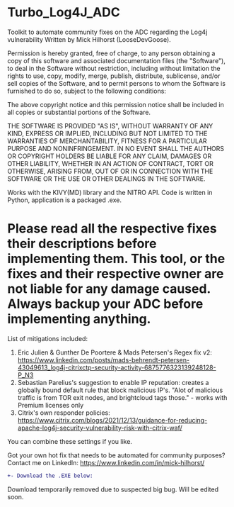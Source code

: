 # Turbo_Log4J_ADC
Toolkit to automate community fixes on the ADC regarding the Log4j vulnerability 
Written by Mick Hilhorst (LooseDevGoose).

Permission is hereby granted, free of charge, to any person obtaining a copy of this software and associated documentation files (the "Software"), to deal in the Software without restriction, including without limitation the rights to use, copy, modify, merge, publish, distribute, sublicense, and/or sell copies of the Software, and to permit persons to whom the Software is furnished to do so, subject to the following conditions:

The above copyright notice and this permission notice shall be included in all copies or substantial portions of the Software.

THE SOFTWARE IS PROVIDED "AS IS", WITHOUT WARRANTY OF ANY KIND, EXPRESS OR IMPLIED, INCLUDING BUT NOT LIMITED TO THE WARRANTIES OF MERCHANTABILITY, FITNESS FOR A PARTICULAR PURPOSE AND NONINFRINGEMENT. IN NO EVENT SHALL THE AUTHORS OR COPYRIGHT HOLDERS BE LIABLE FOR ANY CLAIM, DAMAGES OR OTHER LIABILITY, WHETHER IN AN ACTION OF CONTRACT, TORT OR OTHERWISE, ARISING FROM, OUT OF OR IN CONNECTION WITH THE SOFTWARE OR THE USE OR OTHER DEALINGS IN THE SOFTWARE.

Works with the KIVY(MD) library and the NITRO API.
Code is written in Python, application is a packaged .exe.

Please read all the respective fixes their descriptions before implementing them.
This tool, or the fixes and their respective owner are not liable for any damage caused.
Always backup your ADC before implementing anything.
===========================================================================================================================================


List of mitigations included:

1. Eric Julien & Gunther De Poortere & Mads Petersen's Regex fix v2: https://www.linkedin.com/posts/mads-behrendt-petersen-43049613_log4j-citrixctp-security-activity-6875776323139248128-P_N3
2. Sebastian Parelius's suggestion to enable IP reputation: creates a globally bound default rule that block malicious IP's. "Alot of malicious traffic is from TOR exit nodes, and brightcloud tags those." - works with Premium licenses only
3. Citrix's own responder policies: https://www.citrix.com/blogs/2021/12/13/guidance-for-reducing-apache-log4j-security-vulnerability-risk-with-citrix-waf/

You can combine these settings if you like.

Got your own hot fix that needs to be automated for community purposes?
Contact me on LinkedIn: https://www.linkedin.com/in/mick-hilhorst/
```diff
+- Download the .EXE below:
```

Download temporarily removed due to suspected big bug.
Will be edited soon.

